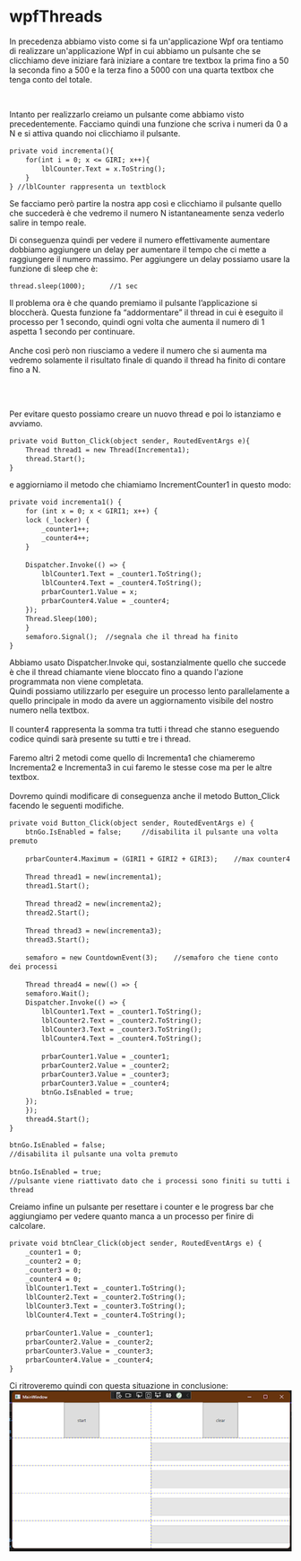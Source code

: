# wpfThreads
In precedenza abbiamo visto come si fa un'applicazione Wpf ora tentiamo di realizzare un'applicazione Wpf in cui abbiamo un pulsante che se clicchiamo deve iniziare farà iniziare a contare tre textbox la prima fino a 50 la seconda fino a 500 e la terza fino a 5000 con una quarta textbox che tenga conto del totale.

<br>

Intanto per realizzarlo creiamo un pulsante come abbiamo visto precedentemente.
Facciamo quindi una funzione che scriva i numeri da 0 a N e si attiva quando noi clicchiamo il pulsante.

```
private void incrementa(){
	for(int i = 0; x <= GIRI; x++){
		lblCounter.Text = x.ToString();  
	}
} //lblCounter rappresenta un textblock
```

Se facciamo però partire la nostra app così e clicchiamo il pulsante quello che succederà è che vedremo il numero N istantaneamente senza vederlo salire in tempo reale.

Di conseguenza quindi per vedere il numero effettivamente aumentare dobbiamo aggiungere un delay per aumentare il tempo che ci mette a raggiungere il numero massimo.
Per aggiungere un delay possiamo usare la funzione di sleep che è:

```
thread.sleep(1000);  	 //1 sec
```

Il problema ora è che quando premiamo il pulsante l’applicazione si bloccherà.
Questa funzione fa “addormentare” il thread in cui è eseguito il processo per 1 secondo, quindi ogni volta che aumenta il numero di 1 aspetta 1 secondo per continuare.
<br><br>
Anche così però non riusciamo a vedere il numero che si aumenta ma vedremo solamente il risultato finale di quando il thread ha finito di contare fino a N. 

<br><br>

Per evitare questo possiamo creare un nuovo thread e poi lo istanziamo e avviamo.

```
private void Button_Click(object sender, RoutedEventArgs e){
	Thread thread1 = new Thread(Incrementa1);
	thread.Start();
}
```
e aggiorniamo il metodo che chiamiamo IncrementCounter1 in questo modo:
```
private void incrementa1() {
    for (int x = 0; x < GIRI1; x++) {
	lock (_locker) {
	    _counter1++;
	    _counter4++;
	}

	Dispatcher.Invoke(() => {
	    lblCounter1.Text = _counter1.ToString();
	    lblCounter4.Text = _counter4.ToString();
	    prbarCounter1.Value = x;
	    prbarCounter4.Value = _counter4;
	});
	Thread.Sleep(100);
    }
    semaforo.Signal();	//segnala che il thread ha finito
}
```
Abbiamo usato Dispatcher.Invoke qui, sostanzialmente quello che succede è che il thread chiamante viene bloccato fino a quando l'azione programmata non viene completata.
<br>
Quindi possiamo utilizzarlo per eseguire un processo lento parallelamente a quello principale in modo da avere un aggiornamento visibile del nostro numero nella textbox.
<br><br>
Il counter4 rappresenta la somma tra tutti i thread che stanno eseguendo codice quindi sarà presente su tutti e tre i thread.
<br><br>
Faremo altri 2 metodi come quello di Incrementa1 che chiameremo Incrementa2 e Incrementa3 in cui faremo le stesse cose ma per le altre textbox.
<br><br>
Dovremo quindi modificare di conseguenza anche il metodo Button_Click facendo le seguenti modifiche.

```
private void Button_Click(object sender, RoutedEventArgs e) {
    btnGo.IsEnabled = false;     //disabilita il pulsante una volta premuto

    prbarCounter4.Maximum = (GIRI1 + GIRI2 + GIRI3);    //max counter4

    Thread thread1 = new(incrementa1);
    thread1.Start();

    Thread thread2 = new(incrementa2);
    thread2.Start();

    Thread thread3 = new(incrementa3);
    thread3.Start();

    semaforo = new CountdownEvent(3);    //semaforo che tiene conto dei processi

    Thread thread4 = new(() => {
	semaforo.Wait();
	Dispatcher.Invoke(() => {
	    lblCounter1.Text = _counter1.ToString();
	    lblCounter2.Text = _counter2.ToString();
	    lblCounter3.Text = _counter3.ToString();
	    lblCounter4.Text = _counter4.ToString();

	    prbarCounter1.Value = _counter1;
	    prbarCounter2.Value = _counter2;
	    prbarCounter3.Value = _counter3;
	    prbarCounter3.Value = _counter4;
	    btnGo.IsEnabled = true;   
	});
    });
    thread4.Start();
}
```
```
btnGo.IsEnabled = false;     
//disabilita il pulsante una volta premuto

btnGo.IsEnabled = true;	
//pulsante viene riattivato dato che i processi sono finiti su tutti i thread
```
Creiamo infine un pulsante per resettare i counter e le progress bar che aggiungiamo per vedere quanto manca a un processo per finire di calcolare.
```
private void btnClear_Click(object sender, RoutedEventArgs e) {
    _counter1 = 0;
    _counter2 = 0;
    _counter3 = 0;
    _counter4 = 0;
    lblCounter1.Text = _counter1.ToString();
    lblCounter2.Text = _counter2.ToString();
    lblCounter3.Text = _counter3.ToString();
    lblCounter4.Text = _counter4.ToString();

    prbarCounter1.Value = _counter1;
    prbarCounter2.Value = _counter2;
    prbarCounter3.Value = _counter3;
    prbarCounter4.Value = _counter4;
}
```
Ci ritroveremo quindi con questa situazione in conclusione:
<br>
![result](https://github.com/Joel3644/wpfThreads/blob/main/Img/WPFThreadResult.png?raw=true)

